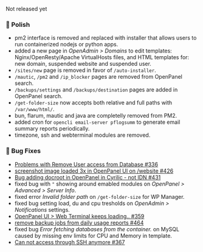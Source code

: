 Not released yet

### 💅 Polish
- pm2 interface is removed and replaced with installer that allows users to run containerized nodejs or python apps.
- added a new page in *OpenAdmin > Domains* to edit templates: Nginx/OpenResty/Apache VirtualHosts files, and HTML templates for: new domain, suspended website and suspended user.
- `/sites/new` page is removed in favor of `/auto-installer`.
- `/mautic`, `/pm2` and `/ip_blocker` pages are removed from OpenPanel search.
- `/backups/settings` and `/backups/destination` pages are added in OpenPanel search.
- `/get-folder-size` now accepts both relative and full paths with `/var/www/html/`.
- bun, flarum, mautic and java are completelly removed from PM2.
- added cron for `opencli email-server pflogsumm` to generate email summary reports periodically.
- timezone, ssh and webterminal modules are removed.

### 🐛 Bug Fixes
- [Problems with Remove User access from Database #336](https://github.com/stefanpejcic/OpenPanel/issues/336)
- [screenshot image loaded 3x in OpenPanel UI on /website #426](https://github.com/stefanpejcic/OpenPanel/issues/426)
- [Bug adding docroot in OpenPanel in Cyrilic - not IDN #431](https://github.com/stefanpejcic/OpenPanel/issues/431)
- fixed bug with `"` showing around emabled modules on *OpenPanel > Advanced > Server Info*.
- fixed error *Invalid folder path* on `/get-folder-size` for WP Manager.
- fixed bug setting load, du and cpu tresholds on *OpenAdmin > Notifications* settings.
- [OpenPanel UI > Web Terminal keeps loading.. #359](https://github.com/stefanpejcic/OpenPanel/issues/359)
- [remove backup jobs from daily usage reports #464](https://github.com/stefanpejcic/OpenPanel/issues/464)
- fixed bug *Error fetching databases from the container.* on MySQL caused by missing env limits for CPU and Memory in template.
- [Can not access through SSH anymore #367](https://github.com/stefanpejcic/OpenPanel/issues/367)

